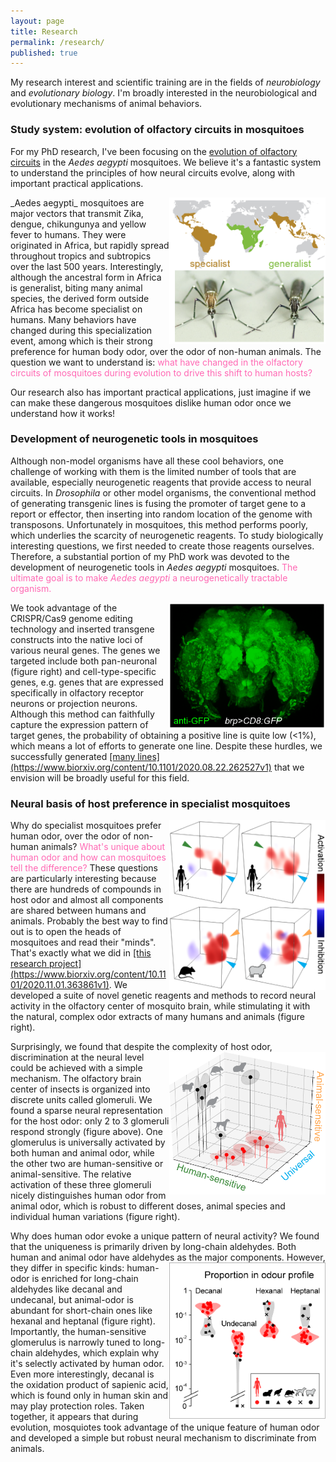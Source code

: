 ```yaml
---
layout: page
title: Research
permalink: /research/
published: true
---
```


My research interest and scientific training are in the fields of _neurobiology_ and _evolutionary biology_. I'm broadly interested in the neurobiological and evolutionary mechanisms of animal behaviors.


### Study system: evolution of olfactory circuits in mosquitoes
For my PhD research, I've been focusing on the <ins>[evolution of olfactory circuits](https://doi.org/10.1007/s00359-020-01399-6)</ins> in the _Aedes aegypti_ mosquitoes. We believe it's a fantastic system to understand the principles of how neural circuits evolve, along with important practical applications.    

<img align="right" src="/images/domestic_forest2.PNG" style="width:250px;height:234px;">
_Aedes aegypti_ mosquitoes are major vectors that transmit Zika, dengue, chikungunya and yellow fever to humans. They were originated in Africa, but rapidly spread throughout tropics and subtropics over the last 500 years. Interestingly, although the ancestral form in Africa is generalist, biting many animal species, the derived form outside Africa has become specialist on humans. Many behaviors have changed during this specialization event, among which is their strong preference for human body odor, over the odor of non-human animals. The question we want to understand is:  <span style="color:HotPink">what have changed in the olfactory circuits of mosquitoes during evolution to drive this shift to human hosts?</span>

Our research also has important practical applications, just imagine if we can make these dangerous mosquitoes dislike human odor once we understand how it works!


### Development of neurogenetic tools in mosquitoes
Although non-model organisms have all these cool behaviors, one challenge of working with them is the limited number of tools that are available, especially neurogenetic reagents that provide access to neural circuits. In _Drosophila_ or other model organisms, the conventional method of generating transgenic lines is fusing the promoter of target gene to a report or effector, then inserting into random location of the genome with transposons. Unfortunately in mosquitoes, this method performs poorly, which underlies the scarcity of neurogenetic reagents. To study biologically interesting questions, we first needed to create those reagents ourselves. Therefore, a substantial portion of my PhD work was devoted to the development of neurogenetic tools in _Aedes aegypti_ mosquitoes. <span style="color:HotPink">The ultimate goal is to make _Aedes aegypti_ a neurogenetically tractable organism.</span>  

<img align="right" src="/images/brp_staining.PNG" style="width:250px;height:203px;"> 
We took advantage of the CRISPR/Cas9 genome editing technology and inserted transgene constructs into the native loci of various neural genes. The genes we targeted include both pan-neuronal (figure right) and cell-type-specific genes, e.g. genes that are expressed specifically in olfactory receptor neurons or projection neurons. Although this method can faithfully capture the expression pattern of target genes, the probability of obtaining a positive line is quite low (<1%), which means a lot of efforts to generate one line. Despite these hurdles, we successfully generated <ins>[many lines](https://www.biorxiv.org/content/10.1101/2020.08.22.262527v1)</ins> that we envision will be broadly useful for this field.


### Neural basis of host preference in specialist mosquitoes
<img align="right" src="/images/cloudgram.png" style="width:250px;height:272px;">
Why do specialist mosquitoes prefer human odor, over the odor of non-human animals? <span style="color:HotPink">What's unique about human odor and how can mosquitoes tell the difference?</span> These questions are particularly interesting because there are hundreds of compounds in host odor and almost all components are shared between humans and animals. Probably the best way to find out is to open the heads of mosquitoes and read their "minds". That's exactly what we did in <ins>[this research project](https://www.biorxiv.org/content/10.1101/2020.11.01.363861v1)</ins>. We developed a suite of novel genetic reagents and methods to record neural activity in the olfactory center of mosquito brain, while stimulating it with the natural, complex odor extracts of many humans and animals (figure right). 

Surprisingly, we found that despite the complexity of host odor, discrimination at the neural level <img align="right" src="/images/neuralActivity.png" style="width:250px;height:228px;">
could be achieved with a simple mechanism. The olfactory brain center of insects is organized into discrete units called glomeruli. We found a sparse neural representation for the host odor: only 2 to 3 glomeruli respond strongly (figure above). One glomerulus is universally activated by both human and animal odor, while the other two are human-sensitive or animal-sensitive. The relative activation of these three glomeruli nicely distinguishes human odor from animal odor, which is robust to different doses, animal species and individual human variations (figure right). 


Why does human odor evoke a unique pattern of neural activity? We found that the uniqueness is primarily driven by long-chain aldehydes. Both human and animal odor have aldehydes as the major <img align="right" src="/images/aldehyde.png" style="width:250px;height:250px;"> components. However, they differ in specific kinds: human-odor is enriched for long-chain aldehydes like decanal and undecanal, but animal-odor is abundant for short-chain ones like hexanal and heptanal (figure right). Importantly, the human-sensitive glomerulus is narrowly tuned to long-chain aldehydes, which explain why it's selectly activated by human odor. Even more interestingly, decanal is the oxidation product of sapienic acid, which is found only in human skin and may play protection roles. Taken together, it appears that during evolution, mosquiotes took advantage of the unique feature of human odor and developed a simple but robust neural mechanism to discriminate from animals.  